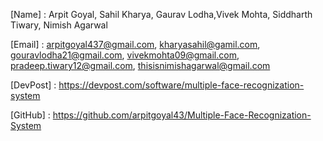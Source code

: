 [Name] : Arpit Goyal, Sahil Kharya, Gaurav Lodha,Vivek Mohta, Siddharth Tiwary, Nimish Agarwal

[Email] : arpitgoyal437@gmail.com, kharyasahil@gamil.com, gouravlodha21@gmail.com, vivekmohta09@gmail.com, pradeep.tiwary12@gmail.com, thisisnimishagarwal@gmail.com

[DevPost] : https://devpost.com/software/multiple-face-recognization-system

[GitHub] : https://github.com/arpitgoyal43/Multiple-Face-Recognization-System
